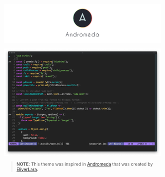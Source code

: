 ![andromeda-logotype](img/andromeda-cover.png)

![andromeda-screenshot](img/andromeda.png)

> **NOTE**: This theme was inspired in [Andromeda](https://github.com/EliverLara/Andromeda) that was created by [EliverLara](https://github.com/EliverLara).
